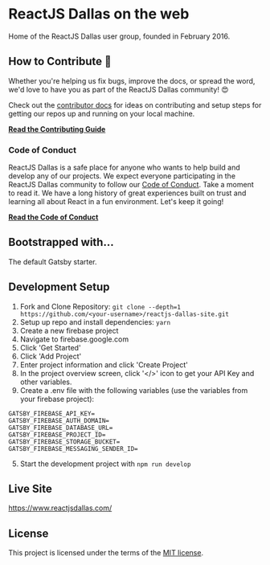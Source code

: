 # ReactJS Dallas on the web

Home of the ReactJS Dallas user group, founded in February 2016.

## How to Contribute 🤝

Whether you're helping us fix bugs, improve the docs, or spread the word, we'd love to have you as part of the ReactJS Dallas community! 😍

Check out the [contributor docs](/CONTRIBUTING.md) for ideas on contributing and setup steps for getting our repos up and running on your local machine.

**[Read the Contributing Guide](/CONTRIBUTING.md)**

### Code of Conduct

ReactJS Dallas is a safe place for anyone who wants to help build and develop any of our projects. We expect everyone participating in the ReactJS Dallas community to follow our [Code of Conduct](/CODE_OF_CONDUCT.md). Take a moment to read it. We have a long history of great experiences built on trust and learning all about React in a fun environment. Let's keep it going!

**[Read the Code of Conduct](/CODE_OF_CONDUCT.md)**

## Bootstrapped with...

The default Gatsby starter.

## Development Setup

1. Fork and Clone Repository: `git clone --depth=1 https://github.com/<your-username>/reactjs-dallas-site.git`
2. Setup up repo and install dependencies: `yarn`
3. Create a new firebase project
  1. Navigate to firebase.google.com
  2. Click 'Get Started'
  3. Click 'Add Project'
  4. Enter project information and click 'Create Project'
  5. In the project overview screen, click '</>' icon to get your API Key and other variables.
4. Create a .env file with the following variables (use the variables from your firebase project):
```
GATSBY_FIREBASE_API_KEY=
GATSBY_FIREBASE_AUTH_DOMAIN=
GATSBY_FIREBASE_DATABASE_URL=
GATSBY_FIREBASE_PROJECT_ID=
GATSBY_FIREBASE_STORAGE_BUCKET=
GATSBY_FIREBASE_MESSAGING_SENDER_ID=
```
5. Start the development project with `npm run develop`

## Live Site
https://www.reactjsdallas.com/

## License

This project is licensed under the terms of the
[MIT license](/LICENSE).
